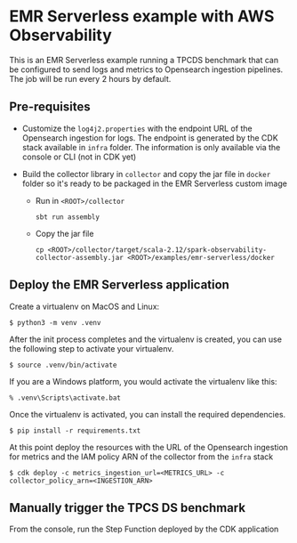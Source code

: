 
# EMR Serverless example with AWS Observability

This is an EMR Serverless example running a TPCDS benchmark that can be configured to send logs and metrics to Opensearch ingestion pipelines. 
The job will be run every 2 hours by default.

## Pre-requisites

* Customize the `log4j2.properties` with the endpoint URL of the Opensearch ingestion for logs. 
The endpoint is generated by the CDK stack available in `infra` folder. The information is only available via the console or CLI (not in CDK yet)

* Build the collector library in `collector` and copy the jar file in `docker` folder so it's ready to be packaged in the EMR Serverless custom image
  * Run in `<ROOT>/collector`
    ```
    sbt run assembly
    ```
  * Copy the jar file
    ```
    cp <ROOT>/collector/target/scala-2.12/spark-observability-collector-assembly.jar <ROOT>/examples/emr-serverless/docker
    ```

## Deploy the EMR Serverless application

Create a virtualenv on MacOS and Linux:

```
$ python3 -m venv .venv
```

After the init process completes and the virtualenv is created, you can use the following
step to activate your virtualenv.

```
$ source .venv/bin/activate
```

If you are a Windows platform, you would activate the virtualenv like this:

```
% .venv\Scripts\activate.bat
```

Once the virtualenv is activated, you can install the required dependencies.

```
$ pip install -r requirements.txt
```

At this point deploy the resources with the URL of the Opensearch ingestion for metrics and the IAM policy ARN of the collector from the `infra` stack 

```
$ cdk deploy -c metrics_ingestion_url=<METRICS_URL> -c collector_policy_arn=<INGESTION_ARN>
```

## Manually trigger the TPCS DS benchmark

From the console, run the Step Function deployed by the CDK application